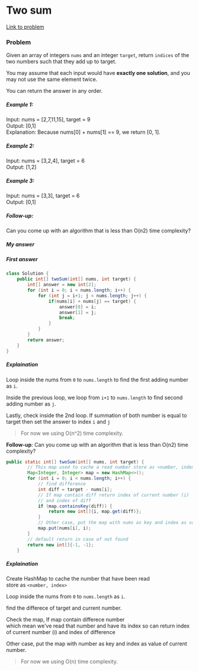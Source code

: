 # Two sum

[Link to problem](https://leetcode.com/problems/two-sum/description/)

### Problem
Given an array of integers `nums` and an integer `target`, return `indices` of the two numbers such that they add up to target.

You may assume that each input would have **exactly one solution**, and you may not use the same element twice.

You can return the answer in any order.

##### Example 1:
Input: nums = [2,7,11,15], target = 9 <br>
Output: [0,1] <br>
Explanation: Because nums[0] + nums[1] == 9, we return [0, 1]. <br>

##### Example 2:
Input: nums = [3,2,4], target = 6 <br>
Output: [1,2] <br>

##### Example 3:
Input: nums = [3,3], target = 6  <br>
Output: [0,1]  <br>

##### Follow-up: 
Can you come up with an algorithm that is less than O(n2) time complexity?

##### My answer

##### First answer
```java
class Solution {
    public int[] twoSum(int[] nums, int target) {
        int[] answer = new int[2];
        for (int i = 0; i < nums.length; i++) {
            for (int j = i+1; j < nums.length; j++) {
                if(nums[i] + nums[j] == target) {
                    answer[0] = i;
                    answer[1] = j;
                    break;
                }
            }
        }
        return answer;
    }
}

```

##### Explaination
Loop inside the nums from `0` to `nums.length` to find the first adding number as `i`. 

Inside the previous loop, we loop from  `i+1` to `nums.length`  to find second adding number as `j`.

Lastly, check inside the 2nd loop. If summation of both number is equal to target then set the answer to index `i` and `j`

> For now we using O(n^2) time complexity.

**Follow-up**: Can you come up with an algorithm that is less than O(n2) time complexity?

```java
public static int[] twoSum(int[] nums, int target) {
        // This map used to cache a read number store as <number, index>
        Map<Integer, Integer> map = new HashMap<>();
        for (int i = 0; i < nums.length; i++) {
            // find difference
            int diff = target - nums[i];
            // If map contain diff return index of current number (i)
            // and index of diff
            if (map.containsKey(diff)) {
                return new int[]{i, map.get(diff)};
            }
            // Other case, put the map with nums as key and index as value of current number
            map.put(nums[i], i);
        }
        // default return in case of not found
        return new int[]{-1, -1};
    }
```
##### Explaination

Create HashMap to cache the number that have been read<br>
store as `<number, index>`

Loop inside the nums from `0` to `nums.length` as `i`. 

find the differece of target and current number.

Check the map, If map contain differece number <br>
which mean we've read that number and have its index
so can return index of current number (i) and index of difference

Other case, put the map with number as key and index as value of current number.
> For now we using O(n) time complexity.